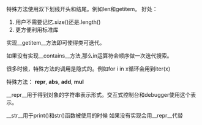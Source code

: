 特殊方法使用双下划线开头和结尾。例如len和getitem。
好处：
1. 用户不需要记忆.size()还是.length()
2. 更方便利用标准库

实现__getitem__方法即可使得类可迭代。

如果没有实现__contains__方法,那么in运算符会顺序做一次迭代搜索。

很多时候，特殊方法的调用是隐式的。例如for i in x循环会用到iter(x)

特殊方法： __repr__, __abs__, __add__, __mul__

__repr__用于得到对象的字符串表示形式。交互式控制台和debugger使用这个表示。

__str__用于print()和str()函数被使用的时候 如果没有实现会用__repr__代替